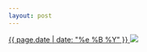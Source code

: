 ```yaml
---
layout: post
---
```


<p>
  <a href="/215">
    <time>{{ page.date | date: "%e %B %Y" }}</time>
    <img src="https://s3.amazonaws.com/life.aaronjgreenberg.com/215.jpg">
  </a>
  
</p>
